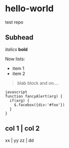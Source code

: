 # hello-world
test repo
## Subhead
_italics_
__bold__

Now lists:
* item 1
* item 2

> blab block
> and on....

````
javascript
function fancyAlert(arg) {
  if(arg) {
    $.facebox({div:'#foo'})
  }
}
````

col 1 | col 2
--------------
xx | yy
zz | dd
